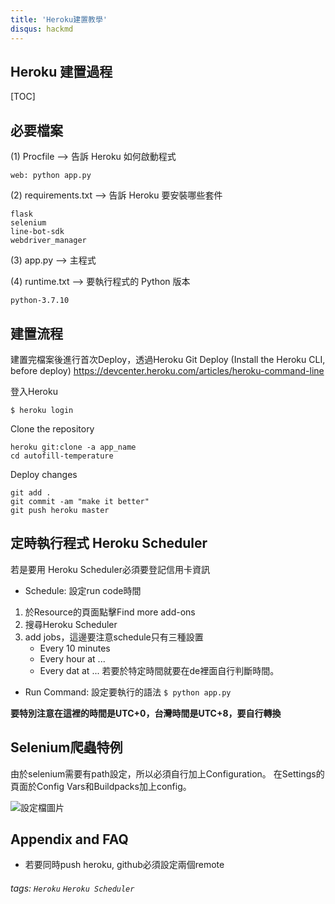 ```yaml
---
title: 'Heroku建置教學'
disqus: hackmd
---
```


## Heroku 建置過程

[TOC]

## 必要檔案

(1) Procfile  --> 告訴 Heroku 如何啟動程式

```web: python app.py```

(2) requirements.txt  --> 告訴 Heroku 要安裝哪些套件
```
flask
selenium
line-bot-sdk
webdriver_manager
```
(3) app.py  --> 主程式

(4) runtime.txt  --> 要執行程式的 Python 版本

`python-3.7.10`

建置流程
---

建置完檔案後進行首次Deploy，透過Heroku Git Deploy
(Install the Heroku CLI, before deploy)
https://devcenter.heroku.com/articles/heroku-command-line

登入Heroku
```
$ heroku login
```
Clone the repository
```
heroku git:clone -a app_name 
cd autofill-temperature
```
Deploy changes
```
git add .
git commit -am "make it better"
git push heroku master
```

定時執行程式 Heroku Scheduler
---
若是要用 Heroku Scheduler必須要登記信用卡資訊

* Schedule: 設定run code時間
1. 於Resource的頁面點擊Find more add-ons
2. 搜尋Heroku Scheduler
3. add jobs，這邊要注意schedule只有三種設置
    * Every 10 minutes
    * Every hour at ...
    * Every dat at ...
若要於特定時間就要在de裡面自行判斷時間。
* Run Command: 設定要執行的語法
`$ python app.py`

**要特別注意在這裡的時間是UTC+0，台灣時間是UTC+8，要自行轉換**

Selenium爬蟲特例
---
由於selenium需要有path設定，所以必須自行加上Configuration。
在Settings的頁面於Config Vars和Buildpacks加上config。

![設定檔圖片](https://i.imgur.com/pzCcZxW.png)

## Appendix and FAQ

* 若要同時push heroku, github必須設定兩個remote

###### tags: `Heroku` `Heroku Scheduler`

